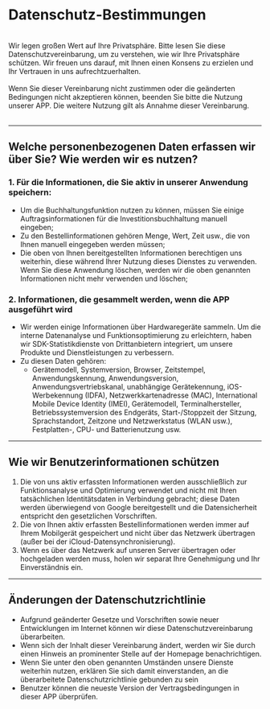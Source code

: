 # Datenschutz-Bestimmungen
<br>
Wir legen großen Wert auf Ihre Privatsphäre. Bitte lesen Sie diese Datenschutzvereinbarung, um zu verstehen, wie wir Ihre Privatsphäre schützen. Wir freuen uns darauf, mit Ihnen einen Konsens zu erzielen und Ihr Vertrauen in uns aufrechtzuerhalten.
<br><br>Wenn Sie dieser Vereinbarung nicht zustimmen oder die geänderten Bedingungen nicht akzeptieren können, beenden Sie bitte die Nutzung unserer APP. Die weitere Nutzung gilt als Annahme dieser Vereinbarung.
<br><br>

***

## Welche personenbezogenen Daten erfassen wir über Sie? Wie werden wir es nutzen?
### 1. Für die Informationen, die Sie aktiv in unserer Anwendung speichern:
   - Um die Buchhaltungsfunktion nutzen zu können, müssen Sie einige Auftragsinformationen für die Investitionsbuchhaltung manuell eingeben;
   - Zu den Bestellinformationen gehören Menge, Wert, Zeit usw., die von Ihnen manuell eingegeben werden müssen;
   - Die oben von Ihnen bereitgestellten Informationen berechtigen uns weiterhin, diese während Ihrer Nutzung dieses Dienstes zu verwenden. Wenn Sie diese Anwendung löschen, werden wir die oben genannten Informationen nicht mehr verwenden und löschen;

### 2. Informationen, die gesammelt werden, wenn die APP ausgeführt wird
   - Wir werden einige Informationen über Hardwaregeräte sammeln. Um die interne Datenanalyse und Funktionsoptimierung zu erleichtern, haben wir SDK-Statistikdienste von Drittanbietern integriert, um unsere Produkte und Dienstleistungen zu verbessern.
   - Zu diesen Daten gehören:
      - Gerätemodell, Systemversion, Browser, Zeitstempel, Anwendungskennung, Anwendungsversion, Anwendungsvertriebskanal, unabhängige Gerätekennung, iOS-Werbekennung (IDFA), Netzwerkkartenadresse (MAC), International Mobile Device Identity (IMEI), Gerätemodell, Terminalhersteller, Betriebssystemversion des Endgeräts, Start-/Stoppzeit der Sitzung, Sprachstandort, Zeitzone und Netzwerkstatus (WLAN usw.), Festplatten-, CPU- und Batterienutzung usw.

***
## Wie wir Benutzerinformationen schützen
   1. Die von uns aktiv erfassten Informationen werden ausschließlich zur Funktionsanalyse und Optimierung verwendet und nicht mit Ihren tatsächlichen Identitätsdaten in Verbindung gebracht; diese Daten werden überwiegend von Google bereitgestellt und die Datensicherheit entspricht den gesetzlichen Vorschriften.
   2. Die von Ihnen aktiv erfassten Bestellinformationen werden immer auf Ihrem Mobilgerät gespeichert und nicht über das Netzwerk übertragen (außer bei der iCloud-Datensynchronisierung).
   3. Wenn es über das Netzwerk auf unseren Server übertragen oder hochgeladen werden muss, holen wir separat Ihre Genehmigung und Ihr Einverständnis ein.
***
## Änderungen der Datenschutzrichtlinie
   - Aufgrund geänderter Gesetze und Vorschriften sowie neuer Entwicklungen im Internet können wir diese Datenschutzvereinbarung überarbeiten.
   - Wenn sich der Inhalt dieser Vereinbarung ändert, werden wir Sie durch einen Hinweis an prominenter Stelle auf der Homepage benachrichtigen.
   - Wenn Sie unter den oben genannten Umständen unsere Dienste weiterhin nutzen, erklären Sie sich damit einverstanden, an die überarbeitete Datenschutzrichtlinie gebunden zu sein
   - Benutzer können die neueste Version der Vertragsbedingungen in dieser APP überprüfen.
